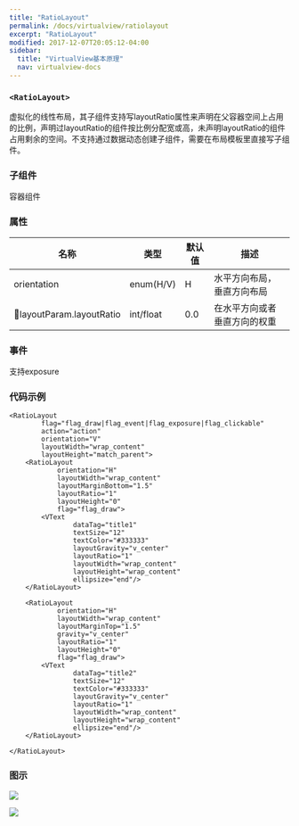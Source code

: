 ```yaml
---
title: "RatioLayout"
permalink: /docs/virtualview/ratiolayout
excerpt: "RatioLayout"
modified: 2017-12-07T20:05:12-04:00
sidebar:
  title: "VirtualView基本原理"
  nav: virtualview-docs
---
```


### `<RatioLayout>`

虚拟化的线性布局，其子组件支持写layoutRatio属性来声明在父容器空间上占用的比例，声明过layoutRatio的组件按比例分配宽或高，未声明layoutRatio的组件占用剩余的空间。不支持通过数据动态创建子组件，需要在布局模板里直接写子组件。

### 子组件
容器组件

### 属性

|名称|类型|默认值|描述|
|---|---|---|---|
|orientation|enum(H/V)|H|水平方向布局，垂直方向布局|
|layoutParam.layoutRatio|int/float|0.0|在水平方向或者垂直方向的权重|

### 事件

支持exposure

### 代码示例

```
<RatioLayout
        flag="flag_draw|flag_event|flag_exposure|flag_clickable"
        action="action"
        orientation="V"
        layoutWidth="wrap_content"
        layoutHeight="match_parent">
    <RatioLayout
            orientation="H"
            layoutWidth="wrap_content"
            layoutMarginBottom="1.5"
            layoutRatio="1"
            layoutHeight="0"
            flag="flag_draw">
        <VText
                dataTag="title1"
                textSize="12"
                textColor="#333333"
                layoutGravity="v_center"
                layoutRatio="1"
                layoutWidth="wrap_content"
                layoutHeight="wrap_content"
                ellipsize="end"/>
    </RatioLayout>

    <RatioLayout
            orientation="H"
            layoutWidth="wrap_content"
            layoutMarginTop="1.5"
            gravity="v_center"
            layoutRatio="1"
            layoutHeight="0"
            flag="flag_draw">
        <VText
                dataTag="title2"
                textSize="12"
                textColor="#333333"
                layoutGravity="v_center"
                layoutRatio="1"
                layoutWidth="wrap_content"
                layoutHeight="wrap_content"
                ellipsize="end"/>
    </RatioLayout>

</RatioLayout>
``` 

### 图示

![](https://gw.alicdn.com/tfs/TB1bwTpfiqAXuNjy1XdXXaYcVXa-270-480.png)

![](https://gw.alicdn.com/tfs/TB1cwTpfiqAXuNjy1XdXXaYcVXa-270-480.png)